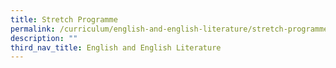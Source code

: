 ```yaml
---
title: Stretch Programme
permalink: /curriculum/english-and-english-literature/stretch-programme
description: ""
third_nav_title: English and English Literature
---
```

